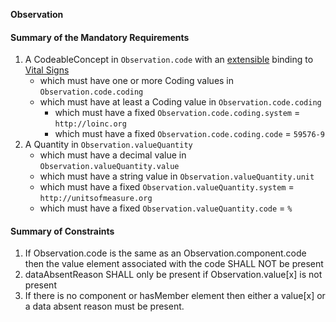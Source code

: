 **Observation**

#### Summary of the Mandatory Requirements
1.  A  CodeableConcept  in `Observation.code`
with an [extensible](http://hl7.org/fhir/R4/terminologies.html#extensible)
 binding to [Vital Signs](http://hl7.org/fhir/ValueSet/observation-vitalsignresult)
      - which must have one or more  Coding values  in `Observation.code.coding`
      - which must have at least  a  Coding value  in `Observation.code.coding`
         - which must have a fixed `Observation.code.coding.system` = `http://loinc.org`
         - which must have a fixed `Observation.code.coding.code` = `59576-9`
1.  A  Quantity  in `Observation.valueQuantity`
      - which must have a  decimal value  in `Observation.valueQuantity.value`
      - which must have a  string value  in `Observation.valueQuantity.unit`
      - which must have a fixed `Observation.valueQuantity.system` = `http://unitsofmeasure.org`
      - which must have a fixed `Observation.valueQuantity.code` = `%`

#### Summary of Constraints
1. If Observation.code is the same as an Observation.component.code then the value element associated with the code SHALL NOT be present
1. dataAbsentReason SHALL only be present if Observation.value[x] is not present
1. If there is no component or hasMember element then either a value[x] or a data absent reason must be present.